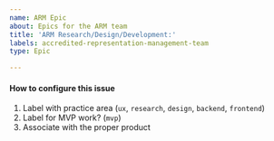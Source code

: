 ```yaml
---
name: ARM Epic
about: Epics for the ARM team
title: 'ARM Research/Design/Development:'
labels: accredited-representation-management-team
type: Epic

---
```


#### How to configure this issue
1. Label with practice area (`ux`, `research`, `design`, `backend`, `frontend`)
2. Label for MVP work? (`mvp`)
3. Associate with the proper product
